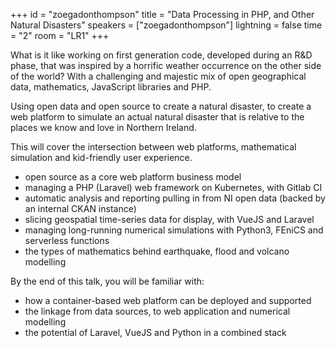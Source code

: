 +++
id = "zoegadonthompson"
title = "Data Processing in PHP, and Other Natural Disasters"
speakers = ["zoegadonthompson"]
lightning = false
time = "2"
room = "LR1"
+++

What is it like working on first generation code, developed during an R&D phase, that was inspired by a horrific weather occurrence on the other side of the world? With a challenging and majestic mix of open geographical data, mathematics, JavaScript libraries and PHP.

Using open data and open source to create a natural disaster, to create a web platform to simulate an actual natural disaster that is relative to the places we know and love in Northern Ireland. 

This will cover the intersection between web platforms, mathematical simulation and kid-friendly user experience.
* open source as a core web platform business model
* managing a PHP (Laravel) web framework on Kubernetes, with Gitlab CI
* automatic analysis and reporting pulling in from NI open data (backed by an internal CKAN instance)
* slicing geospatial time-series data for display, with VueJS and Laravel
* managing long-running numerical simulations with Python3, FEniCS and serverless functions
* the types of mathematics behind earthquake, flood and volcano modelling

By the end of this talk, you will be familiar with:
* how a container-based web platform can be deployed and supported
* the linkage from data sources, to web application and numerical modelling
* the potential of Laravel, VueJS and Python in a combined stack